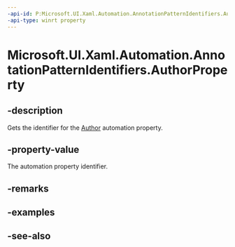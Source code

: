 ```yaml
---
-api-id: P:Microsoft.UI.Xaml.Automation.AnnotationPatternIdentifiers.AuthorProperty
-api-type: winrt property
---
```


<!-- Property syntax
public Windows.UI.Xaml.Automation.AutomationProperty AuthorProperty { get; }
-->

# Microsoft.UI.Xaml.Automation.AnnotationPatternIdentifiers.AuthorProperty

## -description
Gets the identifier for the [Author](../microsoft.ui.xaml.automation.provider/iannotationprovider_author.md) automation property.

## -property-value
The automation property identifier.

## -remarks

## -examples

## -see-also

